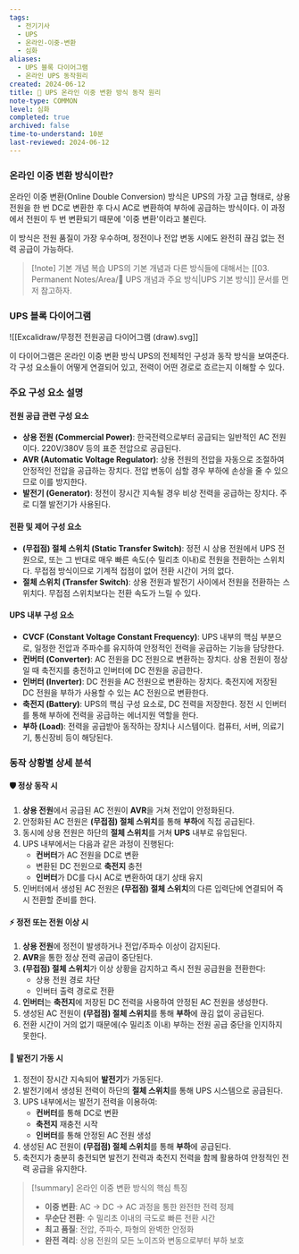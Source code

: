 ```yaml
---
tags:
  - 전기기사
  - UPS
  - 온라인-이중-변환
  - 심화
aliases:
  - UPS 블록 다이어그램
  - 온라인 UPS 동작원리
created: 2024-06-12
title: 📝 UPS 온라인 이중 변환 방식 동작 원리
note-type: COMMON
level: 심화
completed: true
archived: false
time-to-understand: 10분
last-reviewed: 2024-06-12
---
```


### 온라인 이중 변환 방식이란?

온라인 이중 변환(Online Double Conversion) 방식은 UPS의 가장 고급 형태로, 상용 전원을 한 번 DC로 변환한 후 다시 AC로 변환하여 부하에 공급하는 방식이다. 이 과정에서 전원이 두 번 변환되기 때문에 '이중 변환'이라고 불린다.

이 방식은 전원 품질이 가장 우수하며, 정전이나 전압 변동 시에도 완전히 끊김 없는 전력 공급이 가능하다.


>[!note] 기본 개념 복습
>UPS의 기본 개념과 다른 방식들에 대해서는 [[03. Permanent Notes/Area/📝 UPS 개념과 주요 방식|UPS 기본 방식]] 문서를 먼저 참고하자.
### UPS 블록 다이어그램

![[Excalidraw/무정전 전원공급 다이어그램 (draw).svg]]

이 다이어그램은 온라인 이중 변환 방식 UPS의 전체적인 구성과 동작 방식을 보여준다. 각 구성 요소들이 어떻게 연결되어 있고, 전력이 어떤 경로로 흐르는지 이해할 수 있다.

### 주요 구성 요소 설명

#### 전원 공급 관련 구성 요소

- **상용 전원 (Commercial Power)**: 한국전력으로부터 공급되는 일반적인 AC 전원이다. 220V/380V 등의 표준 전압으로 공급된다.
- **AVR (Automatic Voltage Regulator)**: 상용 전원의 전압을 자동으로 조절하여 안정적인 전압을 공급하는 장치다. 전압 변동이 심할 경우 부하에 손상을 줄 수 있으므로 이를 방지한다.
- **발전기 (Generator)**: 정전이 장시간 지속될 경우 비상 전력을 공급하는 장치다. 주로 디젤 발전기가 사용된다.

#### 전환 및 제어 구성 요소

- **(무접점) 절체 스위치 (Static Transfer Switch)**: 정전 시 상용 전원에서 UPS 전원으로, 또는 그 반대로 매우 빠른 속도(수 밀리초 이내)로 전원을 전환하는 스위치다. 무접점 방식이므로 기계적 접점이 없어 전환 시간이 거의 없다.
- **절체 스위치 (Transfer Switch)**: 상용 전원과 발전기 사이에서 전원을 전환하는 스위치다. 무접점 스위치보다는 전환 속도가 느릴 수 있다.

#### UPS 내부 구성 요소

- **CVCF (Constant Voltage Constant Frequency)**: UPS 내부의 핵심 부분으로, 일정한 전압과 주파수를 유지하여 안정적인 전력을 공급하는 기능을 담당한다.
- **컨버터 (Converter)**: AC 전원을 DC 전원으로 변환하는 장치다. 상용 전원이 정상일 때 축전지를 충전하고 인버터에 DC 전원을 공급한다.
- **인버터 (Inverter)**: DC 전원을 AC 전원으로 변환하는 장치다. 축전지에 저장된 DC 전원을 부하가 사용할 수 있는 AC 전원으로 변환한다.
- **축전지 (Battery)**: UPS의 핵심 구성 요소로, DC 전력을 저장한다. 정전 시 인버터를 통해 부하에 전력을 공급하는 에너지원 역할을 한다.
- **부하 (Load)**: 전력을 공급받아 동작하는 장치나 시스템이다. 컴퓨터, 서버, 의료기기, 통신장비 등이 해당된다.

### 동작 상황별 상세 분석

#### 🛡️ 정상 동작 시

1. **상용 전원**에서 공급된 AC 전원이 **AVR**을 거쳐 전압이 안정화된다.
2. 안정화된 AC 전원은 **(무접점) 절체 스위치**를 통해 **부하**에 직접 공급된다.
3. 동시에 상용 전원은 하단의 **절체 스위치**를 거쳐 **UPS** 내부로 유입된다.
4. UPS 내부에서는 다음과 같은 과정이 진행된다:
   - **컨버터**가 AC 전원을 DC로 변환
   - 변환된 DC 전원으로 **축전지** 충전
   - **인버터**가 DC를 다시 AC로 변환하여 대기 상태 유지
5. 인버터에서 생성된 AC 전원은 **(무접점) 절체 스위치**의 다른 입력단에 연결되어 즉시 전환할 준비를 한다.

#### ⚡️ 정전 또는 전원 이상 시

1. **상용 전원**에 정전이 발생하거나 전압/주파수 이상이 감지된다.
2. **AVR**을 통한 정상 전력 공급이 중단된다.
3. **(무접점) 절체 스위치**가 이상 상황을 감지하고 즉시 전원 공급원을 전환한다:
   - 상용 전원 경로 차단
   - 인버터 출력 경로로 전환
1. **인버터**는 **축전지**에 저장된 DC 전력을 사용하여 안정된 AC 전원을 생성한다.
2. 생성된 AC 전원이 **(무접점) 절체 스위치**를 통해 **부하**에 끊김 없이 공급된다.
3. 전환 시간이 거의 없기 때문에(수 밀리초 이내) 부하는 전원 공급 중단을 인지하지 못한다.

#### 🔋 발전기 가동 시

1. 정전이 장시간 지속되어 **발전기**가 가동된다.
2. 발전기에서 생성된 전력이 하단의 **절체 스위치**를 통해 UPS 시스템으로 공급된다.
3. UPS 내부에서는 발전기 전력을 이용하여:
   - **컨버터**를 통해 DC로 변환
   - **축전지** 재충전 시작
   - **인버터**를 통해 안정된 AC 전원 생성
4. 생성된 AC 전원이 **(무접점) 절체 스위치**를 통해 **부하**에 공급된다.
5. 축전지가 충분히 충전되면 발전기 전력과 축전지 전력을 함께 활용하여 안정적인 전력 공급을 유지한다.

>[!summary] 온라인 이중 변환 방식의 핵심 특징
>- **이중 변환**: AC → DC → AC 과정을 통한 완전한 전력 정제
>- **무순단 전환**: 수 밀리초 이내의 극도로 빠른 전환 시간
>- **최고 품질**: 전압, 주파수, 파형의 완벽한 안정화
>- **완전 격리**: 상용 전원의 모든 노이즈와 변동으로부터 부하 보호 